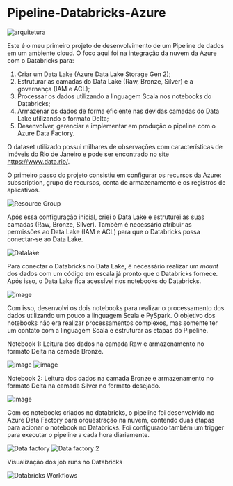 # Pipeline-Databricks-Azure

![arquitetura](https://github.com/user-attachments/assets/b5cf2db3-ee56-474f-853d-512e677c1918)

Este é o meu primeiro projeto de desenvolvimento de um Pipeline de dados em um ambiente cloud. O foco aqui foi na integração da nuvem da Azure com o Databricks para: 
1) Criar um Data Lake (Azure Data Lake Storage Gen 2);
2) Estruturar as camadas do Data Lake (Raw, Bronze, Silver) e a governança (IAM e ACL);
3) Processar os dados utilizando a linguagem Scala nos notebooks do Databricks;
4) Armazenar os dados de forma eficiente nas devidas camadas do Data Lake utilizando o formato Delta;
5) Desenvolver, gerenciar e implementar em produção o pipeline com o Azure Data Factory.

O dataset utilizado possui milhares de observações com características de imóveis do Rio de Janeiro e pode ser encontrado no site https://www.data.rio/.

O primeiro passo do projeto consistiu em configurar os recursos da Azure: subscription, grupo de recursos, conta de armazenamento e os registros de aplicativos.

![Resource Group](https://github.com/user-attachments/assets/cc54407a-01b7-425b-81b9-be0ce73a18c0)

Após essa configuração inicial, criei o Data Lake e estruturei as suas camadas (Raw, Bronze, Silver). Também é necessário atribuir as permissões ao Data Lake (IAM e ACL) para que o Databricks possa conectar-se ao Data Lake.

![Datalake](https://github.com/user-attachments/assets/50c30955-c9f7-4b89-9297-4412c29d80f3)

Para conectar o Databricks no Data Lake, é necessário realizar um *mount* dos dados com um código em escala já pronto que o Databricks fornece. Após isso, o Data Lake fica acessível nos notebooks do Databricks.

![image](https://github.com/user-attachments/assets/9acc0f46-3c7c-4ef7-a33b-72795ac64fb5)

Com isso, desenvolvi os dois notebooks para realizar o processamento dos dados utilizando um pouco a linguagem Scala e PySpark. O objetivo dos notebooks não era realizar processamentos complexos, mas somente ter um contato com a linguagem Scala e estruturar as etapas do Pipeline.

Notebook 1: Leitura dos dados na camada Raw e armazenamento no formato Delta na camada Bronze.

![image](https://github.com/user-attachments/assets/5ca52728-82e6-4f80-8b90-bbf8d4285a2c)
![image](https://github.com/user-attachments/assets/a8d135bb-c0e7-4fce-861f-cc4085aab5f4)

Notebook 2: Leitura dos dados na camada Bronze e armazenamento no formato Delta na camada Silver no formato desejado.

![image](https://github.com/user-attachments/assets/1fba9eda-b91e-40e2-ae51-a0ff512f325e)

Com os notebooks criados no databricks, o pipeline foi desenvolvido no Azure Data Factory para orquestração na nuvem, contendo duas etapas para acionar o notebook no Databricks. Foi configurado também um trigger para executar o pipeline a cada hora diariamente.

![Data factory](https://github.com/user-attachments/assets/af3ce28d-6b3b-437e-9665-d5c78f4ac212)
![Data factory 2](https://github.com/user-attachments/assets/a7d71738-2293-4494-b3cd-834721fdbf0b)

Visualização dos job runs no Databricks 

![Databricks Workflows](https://github.com/user-attachments/assets/759f9c3e-0368-4f01-8450-6faf44784fb7)


